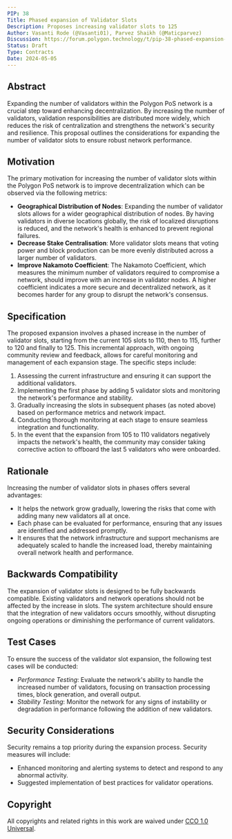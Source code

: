 ```yaml
---
PIP: 38
Title: Phased expansion of Validator Slots
Description: Proposes increasing validator slots to 125
Author: Vasanti Rode (@Vasanti01), Parvez Shaikh (@Maticparvez)
Discussion: https://forum.polygon.technology/t/pip-38-phased-expansion-of-validator-slots-on-polygon-pos/14200
Status: Draft
Type: Contracts
Date: 2024-05-05
---
```


## Abstract

Expanding the number of validators within the Polygon PoS network is a crucial step toward enhancing decentralization. By increasing the number of validators, validation responsibilities are distributed more widely, which reduces the risk of centralization and strengthens the network's security and resilience. This proposal outlines the considerations for expanding the number of validator slots to ensure robust network performance.

## Motivation

The primary motivation for increasing the number of validator slots within the Polygon PoS network is to improve decentralization which can be observed via the following metrics:

- **Geographical Distribution of Nodes**: Expanding the number of validator slots allows for a wider geographical distribution of nodes. By having validators in diverse locations globally, the risk of localized disruptions is reduced, and the network's health is enhanced to prevent regional failures.
- **Decrease Stake Centralisation**: More validator slots means that voting power and block production can be more evenly distributed across a larger number of validators.
- **Improve Nakamoto Coefficient**: The Nakamoto Coefficient, which measures the minimum number of validators required to compromise a network, should improve with an increase in validator nodes. A higher coefficient indicates a more secure and decentralized network, as it becomes harder for any group to disrupt the network's consensus.

## Specification

The proposed expansion involves a phased increase in the number of validator slots, starting from the current 105 slots to 110, then to 115, further to 120 and finally to 125. This incremental approach, with ongoing community review and feedback, allows for careful monitoring and management of each expansion stage. The specific steps include:

1. Assessing the current infrastructure and ensuring it can support the additional validators.
2. Implementing the first phase by adding 5 validator slots and monitoring the network's performance and stability.
3. Gradually increasing the slots in subsequent phases (as noted above) based on performance metrics and network impact.
4. Conducting thorough monitoring at each stage to ensure seamless integration and functionality.
5. In the event that the expansion from 105 to 110 validators negatively impacts the network's health, the community may consider taking corrective action to offboard the last 5 validators who were onboarded.

## Rationale

Increasing the number of validator slots in phases offers several advantages:

- It helps the network grow gradually, lowering the risks that come with adding many new validators all at once.
- Each phase can be evaluated for performance, ensuring that any issues are identified and addressed promptly.
- It ensures that the network infrastructure and support mechanisms are adequately scaled to handle the increased load, thereby maintaining overall network health and performance.

## Backwards Compatibility

The expansion of validator slots is designed to be fully backwards compatible. Existing validators and network operations should not be affected by the increase in slots. The system architecture should ensure that the integration of new validators occurs smoothly, without disrupting ongoing operations or diminishing the performance of current validators.

## Test Cases

To ensure the success of the validator slot expansion, the following test cases will be conducted:

- _Performance Testing_: Evaluate the network's ability to handle the increased number of validators, focusing on transaction processing times, block generation, and overall output.
- _Stability Testing_: Monitor the network for any signs of instability or degradation in performance following the addition of new validators.

## Security Considerations

Security remains a top priority during the expansion process. Security measures will include:

- Enhanced monitoring and alerting systems to detect and respond to any abnormal activity.
- Suggested implementation of best practices for validator operations.

## Copyright

All copyrights and related rights in this work are waived under [CCO 1.0 Universal](https://creativecommons.org/publicdomain/zero/1.0/legalcode).
